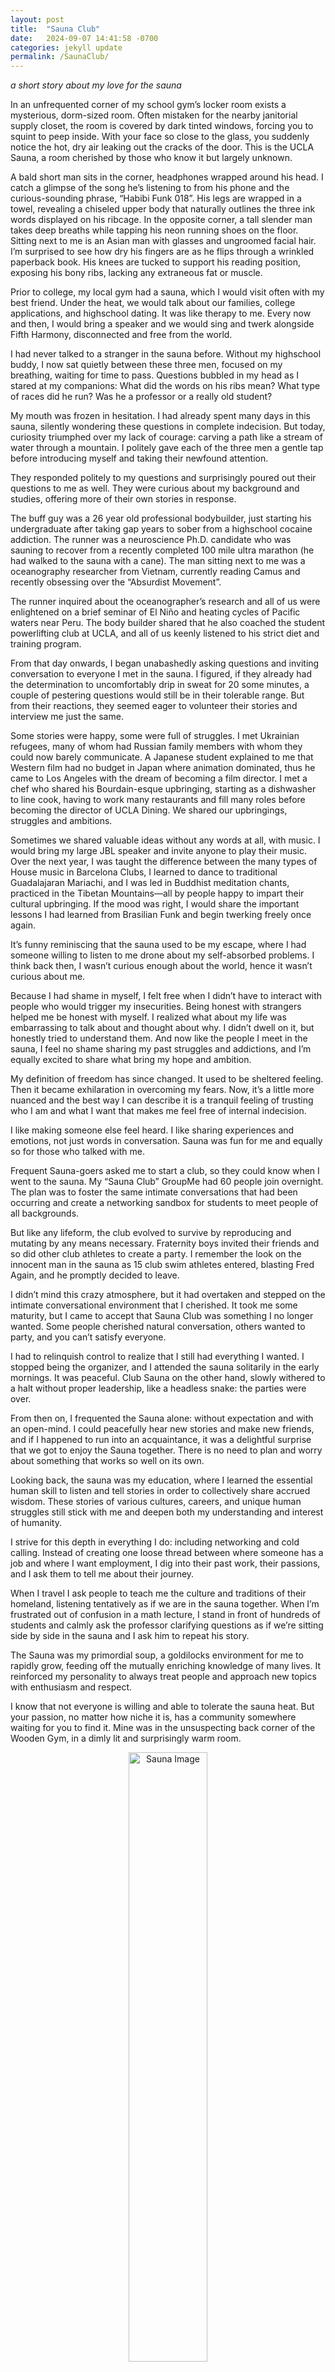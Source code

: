 ```yaml
---
layout: post
title:  "Sauna Club"
date:   2024-09-07 14:41:58 -0700
categories: jekyll update
permalink: /SaunaClub/
---
```

*a short story about my love for the sauna*

In an unfrequented corner of my school gym’s locker room exists a mysterious, dorm-sized room. Often mistaken for the nearby janitorial supply closet, the room is covered by dark tinted windows, forcing you to squint to peep inside. With your face so close to the glass, you suddenly notice the hot, dry air leaking out the cracks of the door. This is the UCLA Sauna, a room cherished by those who know it but largely unknown.

A bald short man sits in the corner, headphones wrapped around his head. I catch a glimpse of the song he’s listening to from his phone and the curious-sounding phrase, “Habibi Funk 018”. His legs are wrapped in a towel, revealing a chiseled upper body that naturally outlines the three ink words displayed on his ribcage. In the opposite corner, a tall slender man takes deep breaths while tapping his neon running shoes on the floor. Sitting next to me is an Asian man with glasses and ungroomed facial hair. I’m surprised to see how dry his fingers are as he flips through a wrinkled paperback book. His knees are tucked to support his reading position, exposing his bony ribs, lacking any extraneous fat or muscle.

Prior to college, my local gym had a sauna, which I would visit often with my best friend. Under the heat, we would talk about our families, college applications, and highschool dating. It was like therapy to me. Every now and then, I would bring a speaker and we would sing and twerk alongside Fifth Harmony, disconnected and free from the world. 

I had never talked to a stranger in the sauna before. Without my highschool buddy, I now sat quietly between these three men, focused on my breathing, waiting for time to pass. Questions bubbled in my head as I stared at my companions: What did the words on his ribs mean? What type of races did he run? Was he a professor or a really old student? 

My mouth was frozen in hesitation. I had already spent many days in this sauna, silently wondering these questions in complete indecision. But today, curiosity triumphed over my lack of courage: carving a path like a stream of water through a mountain. I politely gave each of the three men a gentle tap before introducing myself and taking their newfound attention. 

They responded politely to my questions and surprisingly poured out their questions to me as well. They were curious about my background and studies, offering more of their own stories in response.

The buff guy was a 26 year old professional bodybuilder, just starting his undergraduate after taking gap years to sober from a highschool cocaine addiction. The runner was a neuroscience Ph.D. candidate who was sauning to recover from a recently completed 100 mile ultra marathon (he had walked to the sauna with a cane). The man sitting next to me was a oceanography researcher from Vietnam, currently reading Camus and recently obsessing over the “Absurdist Movement”. 

The runner inquired about the oceanographer’s research and all of us were enlightened on a brief seminar of El Niño and heating cycles of Pacific waters near Peru. The body builder shared that he also coached the student powerlifting club at UCLA, and all of us keenly listened to his strict diet and training program.  

From that day onwards, I began unabashedly asking questions and inviting conversation to everyone I met in the sauna. I figured, if they already had the determination to uncomfortably drip in sweat for 20 some minutes, a couple of pestering questions would still be in their tolerable range. But from their reactions, they seemed eager to volunteer their stories and interview me just the same.

Some stories were happy, some were full of struggles. I met Ukrainian refugees, many of whom had Russian family members with whom they could now barely communicate. A Japanese student explained to me that Western film had no budget in Japan where animation dominated, thus he came to Los Angeles with the dream of becoming a film director. I met a chef who shared his Bourdain-esque upbringing, starting as a dishwasher to line cook, having to work many restaurants and fill many roles before becoming the director of UCLA Dining. We shared our upbringings, struggles and ambitions. 

Sometimes we shared valuable ideas without any words at all, with music. I would bring my large JBL speaker and invite anyone to play their music. Over the next year, I was taught the difference between the many types of House music in Barcelona Clubs, I learned to dance to traditional Guadalajaran Mariachi, and I was led in Buddhist meditation chants, practiced in the Tibetan Mountains—all by people happy to impart their cultural upbringing. If the mood was right, I would share the important lessons I had learned from Brasilian Funk and begin twerking freely once again. 

It’s funny reminiscing that the sauna used to be my escape, where I had someone willing to listen to me drone about my self-absorbed problems. I think back then, I wasn’t curious enough about the world, hence it wasn’t curious about me. 

Because I had shame in myself, I felt free when I didn’t have to interact with people who would trigger my insecurities. Being honest with strangers helped me be honest with myself. I realized what about my life was embarrassing to talk about and thought about why. I didn’t dwell on it, but honestly tried to understand them. And now like the people I meet in the sauna, I feel no shame sharing my past struggles and addictions, and I’m equally excited to share what bring my hope and ambition. 

My definition of freedom has since changed. It used to be sheltered feeling. Then it became exhilaration in overcoming my fears. Now, it’s a little more nuanced and the best way I can describe it is a tranquil feeling of trusting who I am and what I want that makes me feel free of internal indecision.

I like making someone else feel heard. I like sharing experiences and emotions, not just words in conversation. Sauna was fun for me and equally so for those who talked with me.

Frequent Sauna-goers asked me to start a club, so they could know when I went to the sauna. My “Sauna Club” GroupMe had 60 people join overnight. The plan was to foster the same intimate conversations that had been occurring and create a networking sandbox for students to meet people of all backgrounds. 

But like any lifeform, the club evolved to survive by reproducing and mutating by any means necessary. Fraternity boys invited their friends and so did other club athletes to create a party. I remember the look on the innocent man in the sauna as 15 club swim athletes entered, blasting Fred Again, and he promptly decided to leave.

I didn’t mind this crazy atmosphere, but it had overtaken and stepped on the intimate conversational environment that I cherished. It took me some maturity, but I came to accept that Sauna Club was something I no longer wanted. Some people cherished natural conversation, others wanted to party, and you can’t satisfy everyone. 

I had to relinquish control to realize that I still had everything I wanted. I stopped being the organizer, and I attended the sauna solitarily in the early mornings. It was peaceful. Club Sauna on the other hand, slowly withered to a halt without proper leadership, like a headless snake: the parties were over.

From then on, I frequented the Sauna alone: without expectation and with an open-mind. I could peacefully hear new stories and make new friends, and if I happened to run into an acquaintance, it was a delightful surprise that we got to enjoy the Sauna together. There is no need to plan and worry about something that works so well on its own.

Looking back, the sauna was my education, where I learned the essential human skill to listen and tell stories in order to collectively share accrued wisdom. These stories of various cultures, careers, and unique human struggles still stick with me and deepen both my understanding and interest of humanity.

I strive for this depth in everything I do: including networking and cold calling. Instead of creating one loose thread between where someone has a job and where I want employment, I dig into their past work, their passions, and I ask them to tell me about their journey.

When I travel I ask people to teach me the culture and traditions of their homeland, listening tentatively as if we are in the sauna together. When I’m frustrated out of confusion in a math lecture, I stand in front of hundreds of students and calmly ask the professor clarifying questions as if we’re sitting side by side in the sauna and I ask him to repeat his story.

The Sauna was my primordial soup, a goldilocks environment for me to rapidly grow, feeding off the mutually enriching knowledge of many lives. It reinforced my personality to always treat people and approach new topics with enthusiasm and respect.

I know that not everyone is willing and able to tolerate the sauna heat. But your passion, no matter how niche it is, has a community somewhere waiting for you to find it. Mine was in the unsuspecting back corner of the Wooden Gym, in a dimly lit and surprisingly warm room.


<div style="text-align: center;">
  <img src="my-blog/assets/images/saunaclub-modified.jpg" alt="Sauna Image" style="width:50%;"/>
  <p><em>The original members of the Sauna Club Groupme</em></p>
</div>

